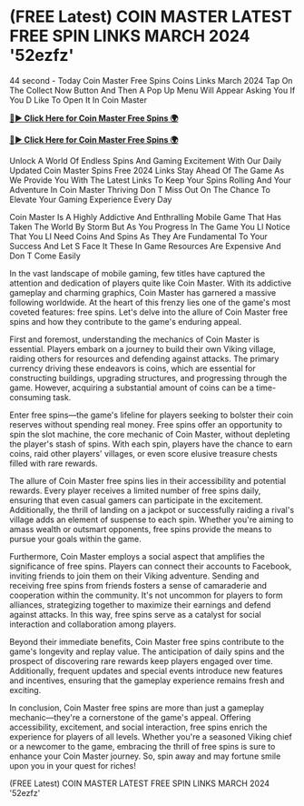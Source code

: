 # (FREE Latest) COIN MASTER LATEST FREE SPIN LINKS MARCH 2024 '52ezfz'

44 second - Today Coin Master Free Spins Coins Links March 2024 Tap On The Collect Now Button And Then A Pop Up Menu Will Appear Asking You If You D Like To Open It In Coin Master

 [**🔴► Click Here for Coin Master Free Spins 🌍**](https://cortexi2023new.online/)

 [**🔴► Click Here for Coin Master Free Spins 🌍**](https://cortexi2023new.online/)
 

Unlock A World Of Endless Spins And Gaming Excitement With Our Daily Updated Coin Master Spins Free 2024 Links Stay Ahead Of The Game As We Provide You With The Latest Links To Keep Your Spins Rolling And Your Adventure In Coin Master Thriving Don T Miss Out On The Chance To Elevate Your Gaming Experience Every Day

Coin Master Is A Highly Addictive And Enthralling Mobile Game That Has Taken The World By Storm But As You Progress In The Game You Ll Notice That You Ll Need Coins And Spins As They Are Fundamental To Your Success And Let S Face It These In Game Resources Are Expensive And Don T Come Easily
 
In the vast landscape of mobile gaming, few titles have captured the attention and dedication of players quite like Coin Master. With its addictive gameplay and charming graphics, Coin Master has garnered a massive following worldwide. At the heart of this frenzy lies one of the game's most coveted features: free spins. Let's delve into the allure of Coin Master free spins and how they contribute to the game's enduring appeal.

First and foremost, understanding the mechanics of Coin Master is essential. Players embark on a journey to build their own Viking village, raiding others for resources and defending against attacks. The primary currency driving these endeavors is coins, which are essential for constructing buildings, upgrading structures, and progressing through the game. However, acquiring a substantial amount of coins can be a time-consuming task.

Enter free spins—the game's lifeline for players seeking to bolster their coin reserves without spending real money. Free spins offer an opportunity to spin the slot machine, the core mechanic of Coin Master, without depleting the player's stash of spins. With each spin, players have the chance to earn coins, raid other players' villages, or even score elusive treasure chests filled with rare rewards.

The allure of Coin Master free spins lies in their accessibility and potential rewards. Every player receives a limited number of free spins daily, ensuring that even casual gamers can participate in the excitement. Additionally, the thrill of landing on a jackpot or successfully raiding a rival's village adds an element of suspense to each spin. Whether you're aiming to amass wealth or outsmart opponents, free spins provide the means to pursue your goals within the game.

Furthermore, Coin Master employs a social aspect that amplifies the significance of free spins. Players can connect their accounts to Facebook, inviting friends to join them on their Viking adventure. Sending and receiving free spins from friends fosters a sense of camaraderie and cooperation within the community. It's not uncommon for players to form alliances, strategizing together to maximize their earnings and defend against attacks. In this way, free spins serve as a catalyst for social interaction and collaboration among players.

Beyond their immediate benefits, Coin Master free spins contribute to the game's longevity and replay value. The anticipation of daily spins and the prospect of discovering rare rewards keep players engaged over time. Additionally, frequent updates and special events introduce new features and incentives, ensuring that the gameplay experience remains fresh and exciting.

In conclusion, Coin Master free spins are more than just a gameplay mechanic—they're a cornerstone of the game's appeal. Offering accessibility, excitement, and social interaction, free spins enrich the experience for players of all levels. Whether you're a seasoned Viking chief or a newcomer to the game, embracing the thrill of free spins is sure to enhance your Coin Master journey. So, spin away and may fortune smile upon you in your quest for riches!

(FREE Latest) COIN MASTER LATEST FREE SPIN LINKS MARCH 2024 '52ezfz'
